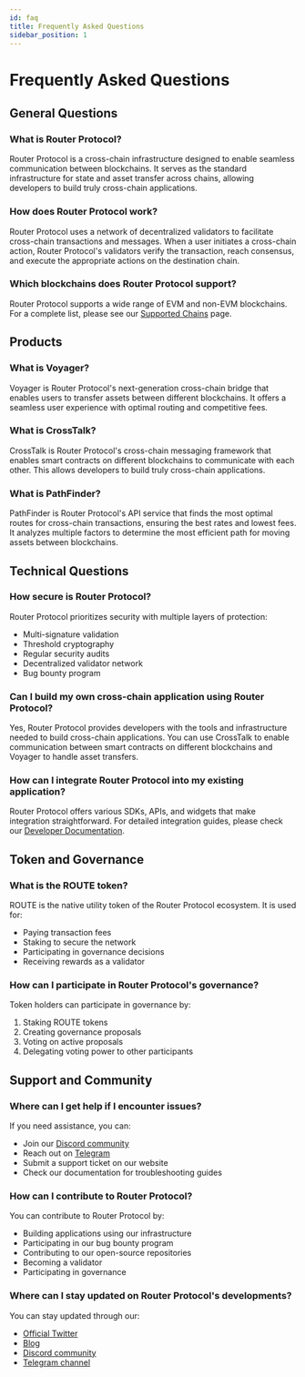 ```yaml
---
id: faq
title: Frequently Asked Questions
sidebar_position: 1
---
```


# Frequently Asked Questions

## General Questions

### What is Router Protocol?

Router Protocol is a cross-chain infrastructure designed to enable seamless communication between blockchains. It serves as the standard infrastructure for state and asset transfer across chains, allowing developers to build truly cross-chain applications.

### How does Router Protocol work?

Router Protocol uses a network of decentralized validators to facilitate cross-chain transactions and messages. When a user initiates a cross-chain action, Router Protocol's validators verify the transaction, reach consensus, and execute the appropriate actions on the destination chain.

### Which blockchains does Router Protocol support?

Router Protocol supports a wide range of EVM and non-EVM blockchains. For a complete list, please see our [Supported Chains](/docs/networks/supported-chains) page.

## Products

### What is Voyager?

Voyager is Router Protocol's next-generation cross-chain bridge that enables users to transfer assets between different blockchains. It offers a seamless user experience with optimal routing and competitive fees.

### What is CrossTalk?

CrossTalk is Router Protocol's cross-chain messaging framework that enables smart contracts on different blockchains to communicate with each other. This allows developers to build truly cross-chain applications.

### What is PathFinder?

PathFinder is Router Protocol's API service that finds the most optimal routes for cross-chain transactions, ensuring the best rates and lowest fees. It analyzes multiple factors to determine the most efficient path for moving assets between blockchains.

## Technical Questions

### How secure is Router Protocol?

Router Protocol prioritizes security with multiple layers of protection:

- Multi-signature validation
- Threshold cryptography
- Regular security audits
- Decentralized validator network
- Bug bounty program

### Can I build my own cross-chain application using Router Protocol?

Yes, Router Protocol provides developers with the tools and infrastructure needed to build cross-chain applications. You can use CrossTalk to enable communication between smart contracts on different blockchains and Voyager to handle asset transfers.

### How can I integrate Router Protocol into my existing application?

Router Protocol offers various SDKs, APIs, and widgets that make integration straightforward. For detailed integration guides, please check our [Developer Documentation](/docs/category/developers).

## Token and Governance

### What is the ROUTE token?

ROUTE is the native utility token of the Router Protocol ecosystem. It is used for:

- Paying transaction fees
- Staking to secure the network
- Participating in governance decisions
- Receiving rewards as a validator

### How can I participate in Router Protocol's governance?

Token holders can participate in governance by:

1. Staking ROUTE tokens
2. Creating governance proposals
3. Voting on active proposals
4. Delegating voting power to other participants

## Support and Community

### Where can I get help if I encounter issues?

If you need assistance, you can:

- Join our [Discord community](https://discord.gg/routerprotocol)
- Reach out on [Telegram](https://t.me/routerprotocol)
- Submit a support ticket on our website
- Check our documentation for troubleshooting guides

### How can I contribute to Router Protocol?

You can contribute to Router Protocol by:

- Building applications using our infrastructure
- Participating in our bug bounty program
- Contributing to our open-source repositories
- Becoming a validator
- Participating in governance

### Where can I stay updated on Router Protocol's developments?

You can stay updated through our:

- [Official Twitter](https://twitter.com/routerprotocol)
- [Blog](https://blog.routerprotocol.com)
- [Discord community](https://discord.gg/routerprotocol)
- [Telegram channel](https://t.me/routerprotocol)